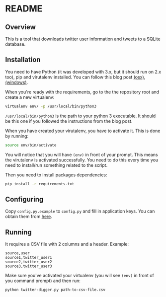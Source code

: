 # README #

## Overview ##

This is a tool that downloads twitter user information and tweets to a SQLite
database.

## Installation ##

You need to have Python (it was developed with 3.x, but it should run on 2.x
too), pip and virutalenv installed. You can follow this
blog post [(osx)](http://hackercodex.com/guide/python-development-environment-on-mac-osx/),
[(windows)](http://www.tylerbutler.com/2012/05/how-to-install-python-pip-and-virtualenv-on-windows-with-powershell/).

When you're ready with the requirements, go to the the repository root and
create a new virtualenv:

```bash
virtualenv env/ -p /usr/local/bin/python3
```

`/usr/local/bin/python3` is the path to your python 3 executable. It should
be this one if you followed the instructions from the blog post.

When you have created your virutalenv, you have to activate it. This is done
by running:

```bash
source env/bin/activate
```

You will notice that you will have `(env)` in front of your prompt. This means
the virutalenv is activated successfully. You need to do this every time you
need to install/run something related to the script.

Then you need to install packages dependencies:

```bash
pip install -r requirements.txt
```

## Configuring ##

Copy `config.py.example` to `config.py` and fill in application keys. You can
obtain them from [here](https://apps.twitter.com/).

## Running ##

It requires a CSV file with 2 columns and a header. Example:

```csv
source,user
source1,twitter_user1
source2,twitter_user2
source3,twitter_user3
```

Make sure you've activated your virtualenv (you will see `(env)` in front of
you command prompt) and then run:

```bash
python twitter-digger.py path-to-csv-file.csv
```
